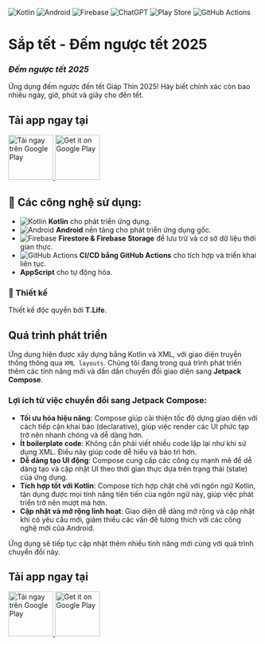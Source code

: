 ![Kotlin](https://img.shields.io/badge/kotlin-%237F52FF.svg?style=for-the-badge&logo=kotlin&logoColor=white)
![Android](https://img.shields.io/badge/Android-3DDC84?style=for-the-badge&logo=android&logoColor=white)
![Firebase](https://img.shields.io/badge/firebase-%23039BE5.svg?style=for-the-badge&logo=firebase)
![ChatGPT](https://img.shields.io/badge/chatGPT-74aa9c?style=for-the-badge&logo=openai&logoColor=white)
![Play Store](https://img.shields.io/badge/Google_Play-414141?style=for-the-badge&logo=google-play&logoColor=white)
![GitHub Actions](https://img.shields.io/badge/GitHub%20Actions-%232671E5.svg?style=for-the-badge&logo=github-actions&logoColor=white)

# Sắp tết - Đếm ngược tết 2025

### ***Đếm ngược tết 2025***

Ứng dụng đếm ngược đến tết Giáp Thìn 2025! Hãy biết chính xác còn bao nhiêu ngày, giờ, phút và giây cho đến tết.

## Tải app ngay tại

<a href="https://play.google.com/store/apps/details?id=com.thanh_nguyen.tet_count_down&hl=en&gl=US" target="_blank">
  <img src="https://play.google.com/intl/en_us/badges/images/generic/en-play-badge.png" alt="Tải ngay trên Google Play" height="90"/>
</a>

<a href="https://play.google.com/store/apps/details?id=com.thanh_nguyen.tet_count_down&hl=en&gl=US" target="_blank">
  <img src="https://play-lh.googleusercontent.com/LuIZPURF4VH2-sIWcPdnclS4d1rZkXvJ_fi9RLOOjKT4iuhqjNrB-AR4RmI9L_tAtw=s512-rw" alt="Get it on Google Play" height="90"/>
</a>

## 🔧 Các công nghệ sử dụng:

- ![Kotlin](https://img.shields.io/badge/kotlin-%237F52FF.svg?style=for-the-badge&logo=kotlin&logoColor=white) **Kotlin** cho phát triển ứng dụng.
- ![Android](https://img.shields.io/badge/Android-3DDC84?style=for-the-badge&logo=android&logoColor=white) **Android** nền tảng cho phát triển ứng dụng gốc.
- ![Firebase](https://img.shields.io/badge/firebase-%23039BE5.svg?style=for-the-badge&logo=firebase) **Firestore & Firebase Storage** để lưu trữ và cơ sở dữ liệu thời gian thực.
- ![GitHub Actions](https://img.shields.io/badge/GitHub%20Actions-%232671E5.svg?style=for-the-badge&logo=github-actions&logoColor=white) **CI/CD bằng GitHub Actions** cho tích hợp và triển khai liên tục.
- **AppScript** cho tự động hóa.

### 🎨 Thiết kế

Thiết kế độc quyền bởi **T.Life**.


## Quá trình phát triển

Ứng dụng hiện được xây dựng bằng Kotlin và XML, với giao diện truyền thống thông qua `XML layouts`. Chúng tôi đang trong quá trình phát triển thêm các tính năng mới và dần dần chuyển đổi giao diện sang **Jetpack Compose**.

### Lợi ích từ việc chuyển đổi sang Jetpack Compose:

- **Tối ưu hóa hiệu năng**: Compose giúp cải thiện tốc độ dựng giao diện với cách tiếp cận khai báo (declarative), giúp việc render các UI phức tạp trở nên nhanh chóng và dễ dàng hơn.
- **Ít boilerplate code**: Không cần phải viết nhiều code lặp lại như khi sử dụng XML. Điều này giúp code dễ hiểu và bảo trì hơn.
- **Dễ dàng tạo UI động**: Compose cung cấp các công cụ mạnh mẽ để dễ dàng tạo và cập nhật UI theo thời gian thực dựa trên trạng thái (state) của ứng dụng.
- **Tích hợp tốt với Kotlin**: Compose tích hợp chặt chẽ với ngôn ngữ Kotlin, tận dụng được mọi tính năng tiên tiến của ngôn ngữ này, giúp việc phát triển trở nên mượt mà hơn.
- **Cập nhật và mở rộng linh hoạt**: Giao diện dễ dàng mở rộng và cập nhật khi có yêu cầu mới, giảm thiểu các vấn đề tương thích với các công nghệ mới của Android.

Ứng dụng sẽ tiếp tục cập nhật thêm nhiều tính năng mới cùng với quá trình chuyển đổi này.

## Tải app ngay tại

<a href="https://play.google.com/store/apps/details?id=com.thanh_nguyen.tet_count_down&hl=en&gl=US" target="_blank">
  <img src="https://play.google.com/intl/en_us/badges/images/generic/en-play-badge.png" alt="Tải ngay trên Google Play" height="90"/>
</a>

<a href="https://play.google.com/store/apps/details?id=com.thanh_nguyen.tet_count_down&hl=en&gl=US" target="_blank">
  <img src="https://play-lh.googleusercontent.com/LuIZPURF4VH2-sIWcPdnclS4d1rZkXvJ_fi9RLOOjKT4iuhqjNrB-AR4RmI9L_tAtw=s512-rw" alt="Get it on Google Play" height="90"/>
</a>
